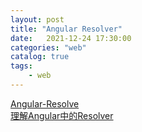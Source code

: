 ```yaml
---                
layout: post            
title: "Angular Resolver"                
date:   2021-12-24 17:30:00                 
categories: "web"                
catalog: true                
tags:                 
    - web                
---      
```


[Angular-Resolve](https://angular.io/api/router/Resolve)  
[理解Angular中的Resolver](理解Angular中的Resolver)
